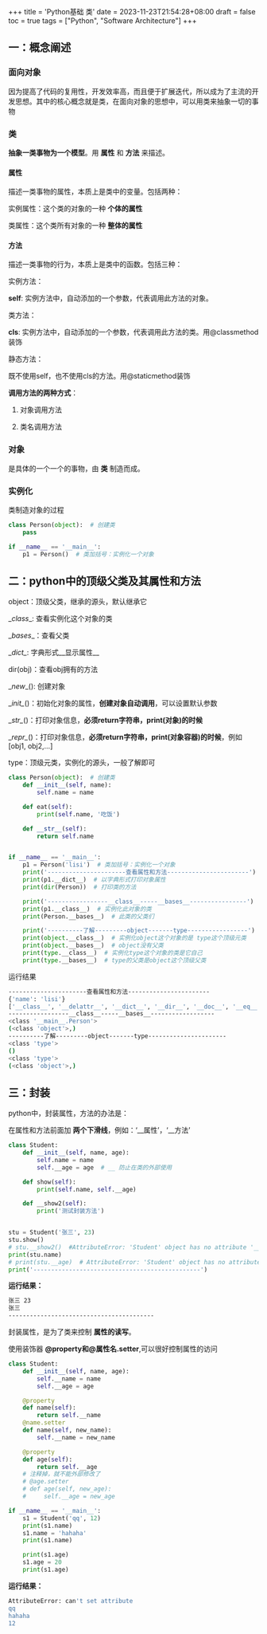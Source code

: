 +++
title = 'Python基础 类'
date = 2023-11-23T21:54:28+08:00
draft = false
toc = true
tags = ["Python", "Software Architecture"]
+++

## 一：概念阐述

### 面向对象

因为提高了代码的复用性，开发效率高，而且便于扩展迭代，所以成为了主流的开发思想。其中的核心概念就是类，在面向对象的思想中，可以用类来抽象一切的事物

### 类

__抽象一类事物为一个模型__。用 __属性__ 和 __方法__ 来描述。

#### 属性

描述一类事物的属性，本质上是类中的变量。包括两种：

实例属性：这个类的对象的一种 __个体的属性__

类属性：这个类所有对象的一种 __整体的属性__

#### 方法

描述一类事物的行为，本质上是类中的函数。包括三种：

实例方法：

__self__: 实例方法中，自动添加的一个参数，代表调用此方法的对象。

类方法：

__cls__: 实例方法中，自动添加的一个参数，代表调用此方法的类。用@classmethod装饰

静态方法：

既不使用self，也不使用cls的方法。用@staticmethod装饰

__调用方法的两种方式__：

1. 对象调用方法

2. 类名调用方法

### 对象

是具体的一个一个的事物，由 __类__ 制造而成。

### 实例化

类制造对象的过程

```python
class Person(object):  # 创建类
    pass

if __name__ == '__main__':
    p1 = Person()  # 类加括号：实例化一个对象
```

## 二：python中的顶级父类及其属性和方法

object：顶级父类，继承的源头，默认继承它

\__class__: 查看实例化这个对象的类

\__bases__：查看父类

\__dict\__: 字典形式__显示属性__

dir(obj)：查看obj拥有的方法

\__new__(): 创建对象

\__init\__()：初始化对象的属性，__创建对象自动调用__，可以设置默认参数

\__str\__()：打印对象信息，__必须return字符串，print(对象)的时候__

\__repr\__()：打印对象信息，__必须return字符串，print(对象容器)的时候__，例如[obj1, obj2,...]

type：顶级元类，实例化的源头，一般了解即可

```python
class Person(object):  # 创建类
    def __init__(self, name):
        self.name = name

    def eat(self):
        print(self.name, '吃饭')

    def __str__(self):
        return self.name


if __name__ == '__main__':
    p1 = Person('lisi')  # 类加括号：实例化一个对象
    print('----------------------查看属性和方法-----------------------')
    print(p1.__dict__)  # 以字典形式打印对象属性
    print(dir(Person))  # 打印类的方法

    print('-----------------__class__-----__bases__----------------')
    print(p1.__class__)  # 实例化此对象的类
    print(Person.__bases__)  # 此类的父类们

    print('----------了解---------object-------type-----------------')
    print(object.__class__)  # 实例化object这个对象的是 type这个顶级元类
    print(object.__bases__)  # object没有父类
    print(type.__class__)  # 实例化type这个对象的类是它自己
    print(type.__bases__)  # type的父类是object这个顶级父类
```

运行结果

```bash
----------------------查看属性和方法-----------------------
{'name': 'lisi'}
['__class__', '__delattr__', '__dict__', '__dir__', '__doc__', '__eq__', '__format__', '__ge__', '__getattribute__', '__gt__', '__hash__', '__init__', '__init_subclass__', '__le__', '__lt__', '__module__', '__ne__', '__new__', '__reduce__', '__reduce_ex__', '__repr__', '__setattr__', '__sizeof__', '__str__', '__subclasshook__', '__weakref__', 'eat']
-----------------__class__-----__bases__------------------
<class '__main__.Person'>
(<class 'object'>,)
----------了解---------object-------type----------------------
<class 'type'>
()
<class 'type'>
(<class 'object'>,)
```

## 三：封装

python中，封装属性，方法的办法是：

 在属性和方法前面加 __两个下滑线__，例如：‘\_\_属性’，‘\_\_方法’

```python
class Student:
    def __init__(self, name, age):
        self.name = name
        self.__age = age  # __ 防止在类的外部使用

    def show(self):
        print(self.name, self.__age)

    def __show2(self):
        print('测试封装方法')


stu = Student('张三', 23)
stu.show()
# stu.__show2()  #AttributeError: 'Student' object has no attribute '__show2'
print(stu.name)
# print(stu.__age)  # AttributeError: 'Student' object has no attribute '__age'
print('-----------------------------------------------')
```

__运行结果：__

```bash
张三 23
张三
-----------------------------------------
```

封装属性，是为了类来控制 __属性的读写__。

使用装饰器 __@property和@属性名.setter__,可以很好控制属性的访问

```python
class Student:
    def __init__(self, name, age):
        self.__name = name
        self.__age = age

    @property
    def name(self):
        return self.__name
    @name.setter
    def name(self, new_name):
        self.__name = new_name

    @property
    def age(self):
        return self.__age
    # 注释掉，就不能外部修改了
    # @age.setter
    # def age(self, new_age):
    #     self.__age = new_age

if __name__ == '__main__':
    s1 = Student('qq', 12)
    print(s1.name)
    s1.name = 'hahaha'
    print(s1.name)

    print(s1.age)
    s1.age = 20
    print(s1.age)
```

__运行结果：__

```bash
AttributeError: can't set attribute
qq
hahaha
12
```
